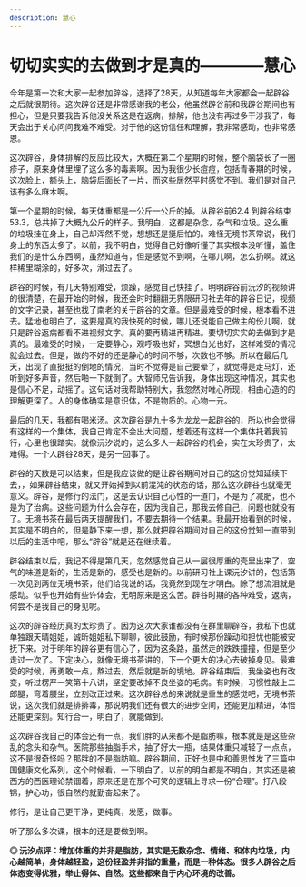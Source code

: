 ```yaml
---
description: 慧心
---
```


# 切切实实的去做到才是真的————慧心

今年是第一次和大家一起参加辟谷，选择了28天，从知道每年大家都会一起辟谷之后就很期待。这次辟谷还是非常感谢我的老公，他虽然辟谷前和我辟谷期间也有担心，但是只要我告诉他没关系这是在返病，排解，他也没有再过多干涉我了，每天会出于关心问问我难不难受。对于他的这份信任和理解，我非常感动，也非常感恩。

这次辟谷，身体排解的反应比较大，大概在第二个星期的时候，整个脑袋长了一圈疹子，原来身体里埋了这么多的毒素啊。因为我很少长痘痘，包括青春期的时候，这次脸上，额头上，脑袋后面长了一片，而这些居然平时感觉不到。我们是对自己该有多么麻木啊。

第一个星期的时候，每天体重都是一公斤一公斤的掉。从辟谷前62.4 到辟谷结束 53.3，总共掉了大概九公斤的样子。我明白，这都是杂念，杂气和垃圾。这么重的垃圾挂在身上，自己却浑然不觉，想想还是挺后怕的。难怪无境书茶常说，我们身上的东西太多了。以前，我不明白，觉得自己好像听懂了其实根本没听懂，盖住我们的是什么东西啊，虽然知道有，但是感觉不到啊，在哪儿啊，怎么扔啊。就这样稀里糊涂的，好多次，滑过去了。

辟谷的时候，有几天特别难受，烦躁，感觉自己快挂了。明明辟谷前沅汐的视频讲的很清楚，在最开始的时候，我还会时时翻翻无界限研习社去年的辟谷日记，视频的文字记录，甚至也找了南老的关于辟谷的文章。但是最难受的时候，根本看不进去。猛地也明白了，这要是真的我快死的时候，哪儿还说能自己做主的份儿啊，就只是辟谷返病都看不进视频文字。真的要再精进再精进。要切切实实的去做到才是真的。最难受的时候，一定要静心，观呼吸也好，冥想白光也好，这样难受的情况就会过去。但是，做的不好的还是静心的时间不够，次数也不够。所以在最后几天，出现了直挺挺的倒地的情况，当时不觉得是自己要晕了，就觉得是走马灯，还听到好多声音，然后啪一下就倒了。大智师兄告诉我，身体出现这种情况，其实也是信心不足，动摇了。这句话对我帮助特别大，我忽然对唯心所现，相由心造的的理解更深了。人的身体确实是意识体，不是物质的。心物一元。

最后的几天，我都有喝米汤。这次辟谷是九十多为龙龙一起辟谷的，所以也会觉得有这样的一个集体，我自己肯定不会出大问题，想着还有这样一个集体托着我前行，心里也很踏实。就像沅汐说的，这么多人一起辟谷的机会，实在太珍贵了，太难得。一个人辟谷28天，是另一回事了。

辟谷的天数是可以结束，但是我应该做的是让辟谷期间对自己的这份觉知延续下去，，如果辟谷结束，就又开始掉到以前混沌的状态的话，那么这次辟谷也就毫无意义。辟谷，是修行的法门，这是去认识自己心性的一道门，不是为了减肥，也不是为了治病。这些问题为什么会存在，因为我自己，那我去修自己，问题也就没有了。无境书茶在最后两天提醒我们，不要去期待一个结果。我最开始看到的时候，其实是不明白的，但是静下来一想，那么就把辟谷期间对自己的这份觉知一直带到以后的生活中吧，那么“辟谷”就是还在继续着。

辟谷结束以后，我记不得是第几天，忽然感觉自己从一层很厚重的壳里出来了，空气的味道是新的，生活是新的，感受也是新的。以前研习社上课沅汐讲的，包括第一次见到两位无境书茶，他们给我说的话，我竟然到现在才明白。除了想流泪就是感动。似乎也开始有些许体会，无明原来是这么苦。辟谷时期的各种难受，返病，何尝不是我自己的身见呢。

这次的辟谷经历真的太珍贵了。因为这次大家谁都没有在群里聊辟谷，我私下也就单独跟天晴姐姐，诚昕姐姐私下聊聊，彼此鼓励，有时候那份躁动和担忧也能被安抚下来。对于明年的辟谷更有信心了，因为这条路，虽然走的跌跌撞撞，但是至少走过一次了。下定决心，就像无境书茶讲的，下一个更大的决心去破掉身见。最难受的时候，再勇敢一点，熬过去，然后就是新的境地。辟谷结束后，我坐姿也有改变，听过楞严一笑第十八讲，坚定要改掉不良坐姿的毛病。有时候，习惯性敲上二郎腿，弯着腰坐，立刻改正过来。这次辟谷总的来说就是重生的感觉吧，无境书茶说，这次我们就是排排毒，那说明我们还有很大的进步空间，还能更加精进，体悟还能更深刻。知行合一，明白了，就能做到。

这次辟谷我自己的体会还有一点，我们胖的从来都不是脂肪嘛，根本就是是这些杂乱的念头和杂气。医院那些抽脂手术，抽了好大一瓶，结果体重只减轻了一点点，这不是很奇怪吗？那胖的不是脂肪嘛。辟谷期间，正好也是中和善思惟发了三篇中国健康文化系列，这个时候看，一下明白了。以前的明白都是不明白，其实还是被西方的西医理论禁锢着，原来还是在那个可笑的逻辑上寻求一份“合理”。打八段锦，护心功，很自然的就勤奋起来了。

修行，是让自己更干净，更纯真，发愿，做事。

听了那么多次课，根本的还是要做到啊。

**◎ 沅汐点评：增加体重的并非是脂肪，其实是无数杂念、情绪、和体内垃圾，内心越简单，身体越轻盈，这份轻盈并非指的重量，而是一种体态。很多人辟谷之后体态变得优雅，举止得体、自然。这些都来自于内心环境的改善。**

